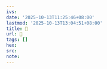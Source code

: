 ```yaml
---
ivs:
date: '2025-10-13T11:25:46+08:00'
lastmod: '2025-10-13T13:04:51+08:00'
title: 󰉤
url: 󰉤
tags: []
hex: 
src:
note:
---
```

